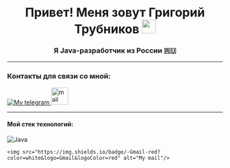 <h1 align="center">Привет! Меня зовут Григорий Трубников 
<img src="https://github.com/blackcater/blackcater/raw/main/images/Hi.gif" height="32"/></h1>
<h3 align="center">Я Java-разработчик из России 🇷🇺</h3>

---

### Контакты для связи со мной:
<a href="https://t.me/Grigory_PC">
    <img src="https://img.shields.io/badge/-telegram-red?color=white&logo=telegram&logoColor=black" alt="My telegram"/>
</a>
<a href="mailto:g.trubnikov@mail.ru">
    <img src="https://storage.yandexcloud.net/ex-in.01/users/24/247983/yc_5f2f71bbea7bf_image%2068.png" alt="mail" title="mail" width="40">
</a>

---
#### Мой стек технологий:
![Java](https://img.shields.io/badge/java-%23ED8B00.svg?style=for-the-badge&logo=java&logoColor=white)

    <img src="https://img.shields.io/badge/-Gmail-red?color=white&logo=Gmail&logoColor=red" alt="My mail"/>
